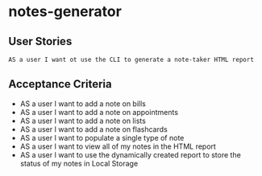 # notes-generator

## User Stories

```
AS a user I want ot use the CLI to generate a note-taker HTML report
```

## Acceptance Criteria

- AS a user I want to add a note on bills
- AS a user I want to add a note on appointments
- AS a user I want to add a note on lists
- AS a user I want to add a note on flashcards
- AS a user I want to populate a single type of note
- AS a user I want to view all of my notes in the HTML report
- AS a user I want to use the dynamically created report to store the status of my notes in Local Storage
